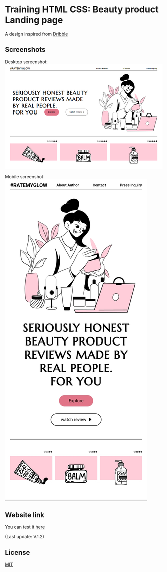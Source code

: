 
# Training HTML CSS: Beauty product Landing page

A design inspired from  [Dribble](https://dribbble.com/shots/19425354-Beauty-blog-website-UCG)


## Screenshots
Desktop screenshot:
![Desktop Screenshot](https://github.com/Fifie38/Training-HTML-CSS__Beauty-product-Landing-page/blob/main/design/desktop.PNG)

Mobile screenshot
![Mobile Screenshot](https://github.com/Fifie38/Training-HTML-CSS__Beauty-product-Landing-page/blob/main/design/mobile.jpg)

## Website link
You can test it [here](https://sunny-pavlova-dea7ff.netlify.app/)

(Last update: V.1.2)
## License

[MIT](https://choosealicense.com/licenses/mit/)

